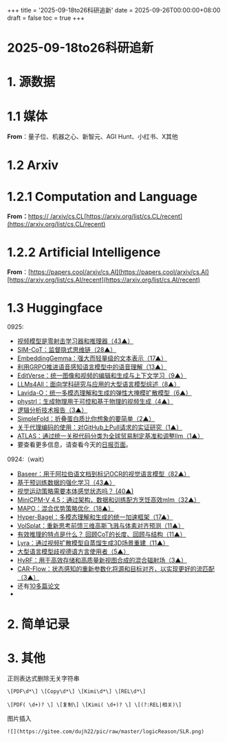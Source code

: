 +++
title = '2025-09-18to26科研追新'
date = 2025-09-26T00:00:00+08:00
draft = false
toc = true
+++

# 2025-09-18to26科研追新



# 1. 源数据

# 1.1 媒体

**From**：量子位、机器之心、新智元、AGI Hunt、小红书、X其他



# 1.2 Arxiv

# 1.2.1 Computation and Language

**From：**[https:// /arxiv/cs.CL](https://papers.cool/arxiv/cs.CL)[https://arxiv.org/list/cs.CL/recent](https://arxiv.org/list/cs.CL/recent)

# 1.2.2 Artificial Intelligence

**From**：[https://papers.cool/arxiv/cs.AI](https://papers.cool/arxiv/cs.AI)[https://arxiv.org/list/cs.AI/recent](https://arxiv.org/list/cs.AI/recent)

# 1.3 Huggingface

0925:

- [视频模型是零射击学习器和推理器（43▲） ](https://huggingface.co/papers/2509.20328?utm_source=digest-papers&utm_medium=email&utm_campaign=2025-09-25)
- [SIM-CoT：监督隐式思维链（28▲） ](https://huggingface.co/papers/2509.20317?utm_source=digest-papers&utm_medium=email&utm_campaign=2025-09-25)
- [EmbeddingGemma：强大而轻量级的文本表示（17▲） ](https://huggingface.co/papers/2509.20354?utm_source=digest-papers&utm_medium=email&utm_campaign=2025-09-25)
- [利用GRPO推进语音感知语言模型中的语音理解（13▲） ](https://huggingface.co/papers/2509.16990?utm_source=digest-papers&utm_medium=email&utm_campaign=2025-09-25)
- [EditVerse：统一图像和视频的编辑和生成与上下文学习（9▲） ](https://huggingface.co/papers/2509.20360?utm_source=digest-papers&utm_medium=email&utm_campaign=2025-09-25)
- [LLMs4All：面向学科研究与应用的大型语言模型综述（8▲） ](https://huggingface.co/papers/2509.19580?utm_source=digest-papers&utm_medium=email&utm_campaign=2025-09-25)
- [Lavida-O：统一多模态理解和生成的弹性大掩模扩散模型（6▲） ](https://huggingface.co/papers/2509.19244?utm_source=digest-papers&utm_medium=email&utm_campaign=2025-09-25)
- [phystrl：生成物理用于可控和基于物理的视频生成（4▲） ](https://huggingface.co/papers/2509.20358?utm_source=digest-papers&utm_medium=email&utm_campaign=2025-09-25)
- [逻辑分析技术报告（3▲） ](https://huggingface.co/papers/2509.19760?utm_source=digest-papers&utm_medium=email&utm_campaign=2025-09-25)
- [SimpleFold：折叠蛋白质比你想象的要简单（2▲） ](https://huggingface.co/papers/2509.18480?utm_source=digest-papers&utm_medium=email&utm_campaign=2025-09-25)
- [关于代理编码的使用：对GitHub上Pull请求的实证研究（1▲） ](https://huggingface.co/papers/2509.14745?utm_source=digest-papers&utm_medium=email&utm_campaign=2025-09-25)
- [ATLAS：通过统一关税代码分类为全球贸易制定基准和调整llm（1▲） ](https://huggingface.co/papers/2509.18400?utm_source=digest-papers&utm_medium=email&utm_campaign=2025-09-25)
- 要查看更多信息，请查看今天的[日报页面](https://huggingface.co/papers?utm_source=digest-papers&utm_medium=email&utm_campaign=2025-09-25)。

0924:（wait）

- [Baseer：用于阿拉伯语文档到标记OCR的视觉语言模型（82▲） ](https://huggingface.co/papers/2509.18174?utm_source=digest-papers&utm_medium=email&utm_campaign=2025-09-24)
- [基于预训练数据的强化学习（43▲） ](https://huggingface.co/papers/2509.19249?utm_source=digest-papers&utm_medium=email&utm_campaign=2025-09-24)
- [视觉运动策略需要本体感觉状态吗？ (40▲) ](https://huggingface.co/papers/2509.18644?utm_source=digest-papers&utm_medium=email&utm_campaign=2025-09-24)
- [MiniCPM-V 4.5：通过架构，数据和训练配方烹饪高效mlm（32▲） ](https://huggingface.co/papers/2509.18154?utm_source=digest-papers&utm_medium=email&utm_campaign=2025-09-24)
- [MAPO：混合优势策略优化（18▲） ](https://huggingface.co/papers/2509.18849?utm_source=digest-papers&utm_medium=email&utm_campaign=2025-09-24)
- [Hyper-Bagel：多模态理解和生成的统一加速框架（17▲） ](https://huggingface.co/papers/2509.18824?utm_source=digest-papers&utm_medium=email&utm_campaign=2025-09-24)
- [VolSplat：重新思考前馈三维高斯飞溅与体素对齐预测（11▲） ](https://huggingface.co/papers/2509.19297?utm_source=digest-papers&utm_medium=email&utm_campaign=2025-09-24)
- [有效推理的特点是什么？ 回顾CoT的长度、回顾与结构（11▲） ](https://huggingface.co/papers/2509.19284?utm_source=digest-papers&utm_medium=email&utm_campaign=2025-09-24)
- [Lyra：通过视频扩散模型自蒸馏生成3D场景重建（11▲） ](https://huggingface.co/papers/2509.19296?utm_source=digest-papers&utm_medium=email&utm_campaign=2025-09-24)
- [大型语言模型歧视德语方言使用者（5▲） ](https://huggingface.co/papers/2509.13835?utm_source=digest-papers&utm_medium=email&utm_campaign=2025-09-24)
- [HyRF：用于高效存储和高质量新视图合成的混合辐射场（3▲） ](https://huggingface.co/papers/2509.17083?utm_source=digest-papers&utm_medium=email&utm_campaign=2025-09-24)
- [CAR-Flow：状态感知的重新参数化将源和目标对齐，以实现更好的流匹配（3▲） ](https://huggingface.co/papers/2509.19300?utm_source=digest-papers&utm_medium=email&utm_campaign=2025-09-24)
- 还有[10多篇论文](https://huggingface.co/papers?utm_source=digest-papers&utm_medium=email&utm_campaign=2025-09-24)
- 



# 2. 简单记录

# 3. 其他

正则表达式删除无关字符串

```
\[PDF\d*\] \[Copy\d*\] \[Kimi\d*\] \[REL\d*\]

\[PDF( \d+)? \] \[复制\] \[Kimi( \d+)? \] \[(?:REL|相关)\]
```

图片插入

```
![](https://gitee.com/dujh22/pic/raw/master/logicReason/SLR.png)
```
